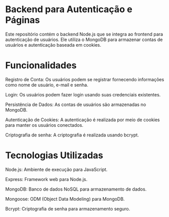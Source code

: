 # Backend para Autenticação e Páginas
Este repositório contém o backend Node.js que se integra ao frontend para autenticação de usuários. Ele utiliza o MongoDB para armazenar contas de usuários e autenticação baseada em cookies.

# Funcionalidades
Registro de Conta: Os usuários podem se registrar fornecendo informações como nome de usuário, e-mail e senha.

Login: Os usuários podem fazer login usando suas credenciais existentes.

Persistência de Dados: As contas de usuários são armazenadas no MongoDB.

Autenticação de Cookies: A autenticação é realizada por meio de cookies para manter os usuários conectados.

Criptografia de senha: A criptografia é realizada usando bcrypt.

# Tecnologias Utilizadas
Node.js: Ambiente de execução para JavaScript.

Express: Framework web para Node.js.

MongoDB: Banco de dados NoSQL para armazenamento de dados.

Mongoose: ODM (Object Data Modeling) para MongoDB.

Bcrypt: Criptografia de senha para armazenamento seguro.
